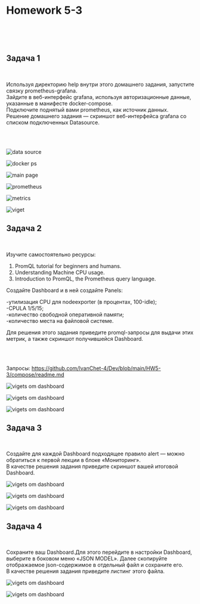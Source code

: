 <h1>Homework 5-3 </h1> <br>
<br>
<br>
<h2>Задача 1</h2><br>

Используя директорию help внутри этого домашнего задания, запустите связку prometheus-grafana.  <br>
Зайдите в веб-интерфейс grafana, используя авторизационные данные, указанные в манифесте docker-compose.  <br>
Подключите поднятый вами prometheus, как источник данных.  <br>
Решение домашнего задания — скриншот веб-интерфейса grafana со списком подключенных Datasource.  <br>
    
 <br><br>

![data source](https://github.com/IvanChet-4/Dev/blob/main/images/Homework%205-3/1.png)

![docker ps](https://github.com/IvanChet-4/Dev/blob/main/images/Homework%205-3/0_0.png)

![main page](https://github.com/IvanChet-4/Dev/blob/main/images/Homework%205-3/0.png)

![prometheus](https://github.com/IvanChet-4/Dev/blob/main/images/Homework%205-3/2.png)

![metrics](https://github.com/IvanChet-4/Dev/blob/main/images/Homework%205-3/3.png)

![viget](https://github.com/IvanChet-4/Dev/blob/main/images/Homework%205-3/4.png)



<h2>Задача 2</h2><br>

Изучите самостоятельно ресурсы:  <br>

1. PromQL tutorial for beginners and humans.  <br>
2. Understanding Machine CPU usage.  <br>
3. Introduction to PromQL, the Prometheus query language.  <br>

Создайте Dashboard и в ней создайте Panels:  <br>

-утилизация CPU для nodeexporter (в процентах, 100-idle);  <br>
-CPULA 1/5/15;  <br>
-количество свободной оперативной памяти;  <br>
-количество места на файловой системе.  <br>

Для решения этого задания приведите promql-запросы для выдачи этих метрик, а также скриншот получившейся Dashboard.  <br>

 <br><br>

Запросы:  https://github.com/IvanChet-4/Dev/blob/main/HW5-3/compose/readme.md

![vigets om dashboard](https://github.com/IvanChet-4/Dev/blob/main/images/Homework%205-3/5.png)

![vigets om dashboard](https://github.com/IvanChet-4/Dev/blob/main/images/Homework%205-3/6.png)

![vigets om dashboard](https://github.com/IvanChet-4/Dev/blob/main/images/Homework%205-3/7.png)


<h2>Задача 3</h2><br>


Создайте для каждой Dashboard подходящее правило alert — можно обратиться к первой лекции в блоке «Мониторинг».  <br>
В качестве решения задания приведите скриншот вашей итоговой Dashboard.  <br>

![vigets om dashboard](https://github.com/IvanChet-4/Dev/blob/main/images/Homework%205-3/8.png)

![vigets om dashboard](https://github.com/IvanChet-4/Dev/blob/main/images/Homework%205-3/9.png)

![vigets om dashboard](https://github.com/IvanChet-4/Dev/blob/main/images/Homework%205-3/10.png)


<h2>Задача 4</h2><br>

Сохраните ваш Dashboard.Для этого перейдите в настройки Dashboard, выберите в боковом меню «JSON MODEL». Далее скопируйте отображаемое json-содержимое в отдельный файл и сохраните его.  <br>
В качестве решения задания приведите листинг этого файла.  <br>

![vigets om dashboard](https://github.com/IvanChet-4/Dev/blob/main/images/Homework%205-3/11.png)

![vigets om dashboard](https://github.com/IvanChet-4/Dev/blob/main/images/Homework%205-3/12.png)
